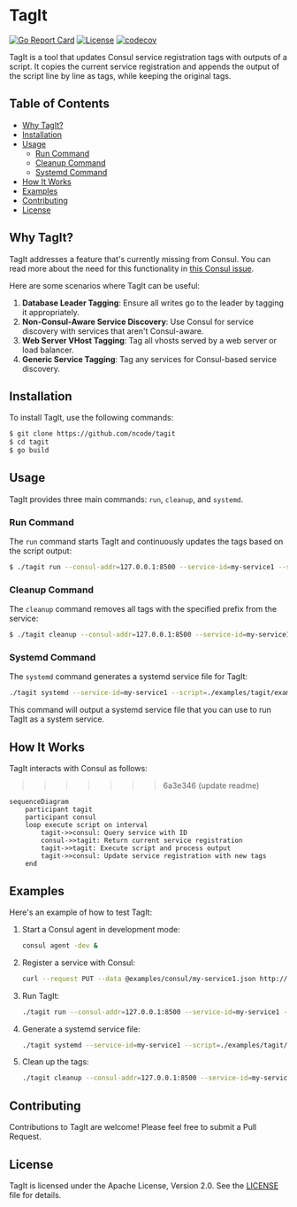 # TagIt

[![Go Report Card](https://goreportcard.com/badge/github.com/ncode/tagit)](https://goreportcard.com/report/github.com/ncode/tagit)
[![License](https://img.shields.io/badge/License-Apache_2.0-blue.svg)](https://opensource.org/licenses/Apache-2.0)
[![codecov](https://codecov.io/gh/ncode/tagit/graph/badge.svg?token=ISXEH274YD)](https://codecov.io/gh/ncode/tagit)

TagIt is a tool that updates Consul service registration tags with outputs of a script. It copies the current service registration and appends the output of the script line by line as tags, while keeping the original tags.

## Table of Contents

- [Why TagIt?](#why-tagit)
- [Installation](#installation)
- [Usage](#usage)
  - [Run Command](#run-command)
  - [Cleanup Command](#cleanup-command)
  - [Systemd Command](#systemd-command)
- [How It Works](#how-it-works)
- [Examples](#examples)
- [Contributing](#contributing)
- [License](#license)

## Why TagIt?

TagIt addresses a feature that's currently missing from Consul. You can read more about the need for this functionality in [this Consul issue](https://github.com/hashicorp/consul/issues/1048).

Here are some scenarios where TagIt can be useful:

1. **Database Leader Tagging**: Ensure all writes go to the leader by tagging it appropriately.
2. **Non-Consul-Aware Service Discovery**: Use Consul for service discovery with services that aren't Consul-aware.
3. **Web Server VHost Tagging**: Tag all vhosts served by a web server or load balancer.
4. **Generic Service Tagging**: Tag any services for Consul-based service discovery.

## Installation

To install TagIt, use the following commands:

```bash
$ git clone https://github.com/ncode/tagit
$ cd tagit
$ go build
```

## Usage

TagIt provides three main commands: `run`, `cleanup`, and `systemd`.

### Run Command

The `run` command starts TagIt and continuously updates the tags based on the script output:

```bash
$ ./tagit run --consul-addr=127.0.0.1:8500 --service-id=my-service1 --script=./examples/tagit/example.sh --interval=5s --tag-prefix=tagit
```

### Cleanup Command

The `cleanup` command removes all tags with the specified prefix from the service:

```bash
$ ./tagit cleanup --consul-addr=127.0.0.1:8500 --service-id=my-service1 --tag-prefix=tagit
```

### Systemd Command

The `systemd` command generates a systemd service file for TagIt:

```bash
./tagit systemd --service-id=my-service1 --script=./examples/tagit/example.sh --tag-prefix=tagit --interval=5s --user=tagit --group=tagit
```

This command will output a systemd service file that you can use to run TagIt as a system service.

## How It Works

TagIt interacts with Consul as follows:

>>>>>>> 6a3e346 (update readme)
```mermaid
sequenceDiagram
    participant tagit
    participant consul
    loop execute script on interval
        tagit->>consul: Query service with ID
        consul->>tagit: Return current service registration
        tagit->>tagit: Execute script and process output
        tagit->>consul: Update service registration with new tags
    end
```

## Examples

Here's an example of how to test TagIt:

1. Start a Consul agent in development mode:
   ```bash
   consul agent -dev &
   ```

2. Register a service with Consul:
   ```bash
   curl --request PUT --data @examples/consul/my-service1.json http://127.0.0.1:8500/v1/agent/service/register
   ```

3. Run TagIt:
   ```bash
   ./tagit run --consul-addr=127.0.0.1:8500 --service-id=my-service1 --script=./examples/tagit/example.sh --interval=5s --tag-prefix=tagit
   ```

4. Generate a systemd service file:
   ```bash
   ./tagit systemd --service-id=my-service1 --script=./examples/tagit/example.sh --tag-prefix=tagit --interval=5s --user=tagit --group=tagit > /etc/systemd/system/tagit-my-service1.service
   ```

5. Clean up the tags:
   ```bash
   ./tagit cleanup --consul-addr=127.0.0.1:8500 --service-id=my-service1 --tag-prefix=tagit
   ```

## Contributing

Contributions to TagIt are welcome! Please feel free to submit a Pull Request.

## License

TagIt is licensed under the Apache License, Version 2.0. See the [LICENSE](LICENSE) file for details.
